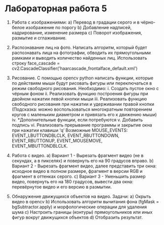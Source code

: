 # Лабораторная работа 5

1.	Работа с изображениями:
a)	Перевод в градации серого и в чёрно-белое изображение по порогу
b)	Добавление надписей, кадрирование, изменение размера
c)	Поворот изображения, размытие и сглаживание.

2. Распознавание лиц на фото. Написать алгоритм, который будет распознавать лица на фотографии, обводить их прямоугольными рамками и выводить количество найденных лиц. 
Использовать строку 
face_cascade = cv2.CascadeClassifier('haarcascade_frontalface_default.xml')

3. Рисование. С помощью opencv python написать функции, которые по действиям мыши будут рисовать фигуры или переключаться в режим свободного рисования. Необходимо:
i.	Создать пустое окно с чёрным фоном
ii.	Реализовать функцию построения фигуры при двойном нажатии левой кнопки мыши
iii.	Реализовать функцию свободного рисования при нажатии и удерживании правой кнопки (Подсказка: можно воспользоваться многократным повторением кругов с маленьким диаметром и привязать его к движению мыши)
iv.	*Дополнительные функции, если потребуются
v.	Добавить подпись
vi.	Реализовать прерывание программы и закрытие окна при нажатии клавиши ‘q’
Возможные MOUSE_EVENTS: EVENT_LBUTTONDBLCLK, EVENT_RBUTTONDOWN, EVENT_RBUTTONUP, EVENT_MOUSEMOVE, EVENT_MBUTTONDBLCLK. 

2. Работа с видео. 
a)	Вариант 1 - Вырезать фрагмент видео (не в секундах, а в пикселях) и повернуть его на 90 градусов вправо.
b)	Вариант 2 - Вырезать фрагмент видео, далее представить три окна: исходное видео в полном размере, фрагмент в версии RGB и фрагмент в оттенках серого.
c)	Вариант 3 - Уменьшить размер видео, повернуть его на 180 градусов, вывести два окна: перевёрнутое видео и его версию в размытии.

3. Обнаружение движущихся объектов на видео. Задачи:
a)	Окрыть видео в opencv
b)	Использовать алгоритм вычитания фона (fgMask = bgSubtractor.apply) и морфологические операции для удаления шума
c)	Настроить границы (контуры) прямоугольников или иных фигур вокруг движущихся объектов
d)	Отобразить результат.
